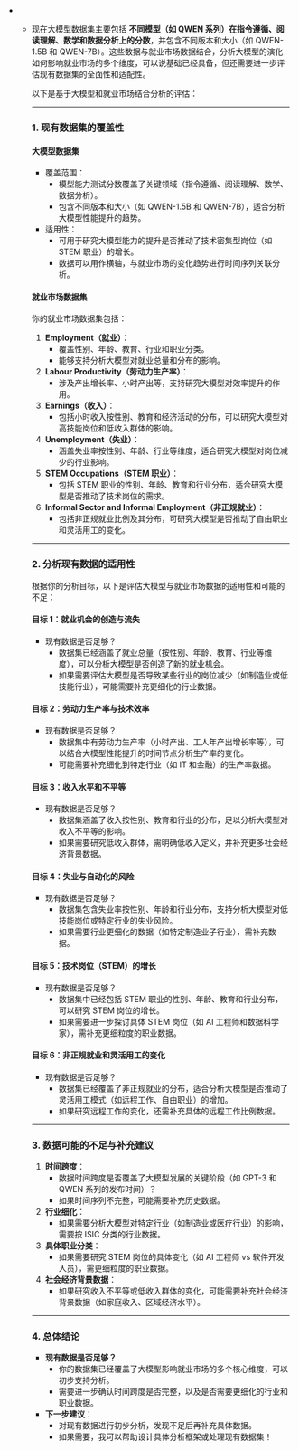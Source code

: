 - - 现在大模型数据集主要包括 **不同模型（如 QWEN 系列）在指令遵循、阅读理解、数学和数据分析上的分数**，并包含不同版本和大小（如 QWEN-1.5B 和 QWEN-7B）。这些数据与就业市场数据结合，分析大模型的演化如何影响就业市场的多个维度，可以说基础已经具备，但还需要进一步评估现有数据集的全面性和适配性。
  
    以下是基于大模型和就业市场结合分析的评估：
  
    ------
  
    ### **1. 现有数据集的覆盖性**
  
    #### **大模型数据集**
  
    - 覆盖范围：
      - 模型能力测试分数覆盖了关键领域（指令遵循、阅读理解、数学、数据分析）。
      - 包含不同版本和大小（如 QWEN-1.5B 和 QWEN-7B），适合分析大模型性能提升的趋势。
    - 适用性：
      - 可用于研究大模型能力的提升是否推动了技术密集型岗位（如 STEM 职业）的增长。
      - 数据可以用作横轴，与就业市场的变化趋势进行时间序列关联分析。
  
    #### **就业市场数据集**
  
    你的就业市场数据集包括：
  
    1. **Employment（就业）**：
       - 覆盖性别、年龄、教育、行业和职业分类。
       - 能够支持分析大模型对就业总量和分布的影响。
    2. **Labour Productivity（劳动力生产率）**：
       - 涉及产出增长率、小时产出等，支持研究大模型对效率提升的作用。
    3. **Earnings（收入）**：
       - 包括小时收入按性别、教育和经济活动的分布，可以研究大模型对高技能岗位和低收入群体的影响。
    4. **Unemployment（失业）**：
       - 涵盖失业率按性别、年龄、行业等维度，适合研究大模型对岗位减少的行业影响。
    5. **STEM Occupations（STEM 职业）**：
       - 包括 STEM 职业的性别、年龄、教育和行业分布，适合研究大模型是否推动了技术岗位的需求。
    6. **Informal Sector and Informal Employment（非正规就业）**：
       - 包括非正规就业比例及其分布，可研究大模型是否推动了自由职业和灵活用工的变化。
  
    ------
  
    ### **2. 分析现有数据的适用性**
  
    根据你的分析目标，以下是评估大模型与就业市场数据的适用性和可能的不足：
  
    #### **目标 1：就业机会的创造与流失**
  
    - 现有数据是否足够？
      - 数据集已经涵盖了就业总量（按性别、年龄、教育、行业等维度），可以分析大模型是否创造了新的就业机会。
      - 如果需要评估大模型是否导致某些行业的岗位减少（如制造业或低技能行业），可能需要补充更细化的行业数据。
  
    #### **目标 2：劳动力生产率与技术效率**
  
    - 现有数据是否足够？
      - 数据集中有劳动力生产率（小时产出、工人年产出增长率等），可以结合大模型性能提升的时间节点分析生产率的变化。
      - 可能需要补充细化到特定行业（如 IT 和金融）的生产率数据。
  
    #### **目标 3：收入水平和不平等**
  
    - 现有数据是否足够？
      - 数据集涵盖了收入按性别、教育和行业的分布，足以分析大模型对收入不平等的影响。
      - 如果需要研究低收入群体，需明确低收入定义，并补充更多社会经济背景数据。
  
    #### **目标 4：失业与自动化的风险**
  
    - 现有数据是否足够？
      - 数据集包含失业率按性别、年龄和行业分布，支持分析大模型对低技能岗位或特定行业的失业风险。
      - 如果需要行业更细化的数据（如特定制造业子行业），需补充数据。
  
    #### **目标 5：技术岗位（STEM）的增长**
  
    - 现有数据是否足够？
      - 数据集中已经包括 STEM 职业的性别、年龄、教育和行业分布，可以研究 STEM 岗位的增长。
      - 如果需要进一步探讨具体 STEM 岗位（如 AI 工程师和数据科学家），需补充更细粒度的职业数据。
  
    #### **目标 6：非正规就业和灵活用工的变化**
  
    - 现有数据是否足够？
      - 数据集已经覆盖了非正规就业的分布，适合分析大模型是否推动了灵活用工模式（如远程工作、自由职业）的增加。
      - 如果研究远程工作的变化，还需补充具体的远程工作比例数据。
  
    ------
  
    ### **3. 数据可能的不足与补充建议**
  
    1. **时间跨度**：
       - 数据时间跨度是否覆盖了大模型发展的关键阶段（如 GPT-3 和 QWEN 系列的发布时间）？
       - 如果时间序列不完整，可能需要补充历史数据。
    2. **行业细化**：
       - 如果需要分析大模型对特定行业（如制造业或医疗行业）的影响，需要按 ISIC 分类的行业数据。
    3. **具体职业分类**：
       - 如果需要研究 STEM 岗位的具体变化（如 AI 工程师 vs 软件开发人员），需更细粒度的职业数据。
    4. **社会经济背景数据**：
       - 如果研究收入不平等或低收入群体的变化，可能需要补充社会经济背景数据（如家庭收入、区域经济水平）。
  
    ------
  
    ### **4. 总体结论**
  
    - **现有数据是否足够？**
      - 你的数据集已经覆盖了大模型影响就业市场的多个核心维度，可以初步支持分析。
      - 需要进一步确认时间跨度是否完整，以及是否需要更细化的行业和职业数据。
    - **下一步建议**：
      - 对现有数据进行初步分析，发现不足后再补充具体数据。
      - 如果需要，我可以帮助设计具体分析框架或处理现有数据集！